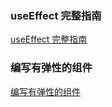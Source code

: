 
###  useEffect 完整指南
[useEffect 完整指南](https://overreacted.io/zh-hans/a-complete-guide-to-useeffect/)

### 编写有弹性的组件
[编写有弹性的组件](https://overreacted.io/zh-hans/writing-resilient-components/)
